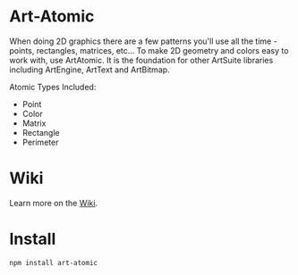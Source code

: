 # Art-Atomic

When doing 2D graphics there are a few patterns you'll use all the time - points, rectangles, matrices, etc... To make 2D geometry and colors easy to work with, use ArtAtomic. It is the foundation for other ArtSuite libraries including ArtEngine, ArtText and ArtBitmap.

Atomic Types Included:

* Point
* Color
* Matrix
* Rectangle
* Perimeter

# Wiki

Learn more on the [Wiki](https://github.com/art-suite/art-atomic/wiki).

# Install

```shell
npm install art-atomic
```